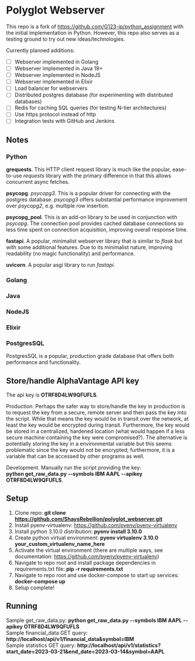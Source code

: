# Polyglot Webserver

This repo is a fork of https://github.com/G123-jp/python_assignment with the initial implementation in Python.
However, this repo also serves as a testing ground to try out new ideas/technologies.

Currently planned additions:
- [ ] Webserver implemented in Golang
- [ ] Webserver implemented in Java 19+
- [ ] Webserver implemented in NodeJS
- [ ] Webserver implemented in Elixir
- [ ] Load balancer for webservers
- [ ] Distributed postgres database (for experimenting with distributed databases)
- [ ] Redis for caching SQL queries (for testing N-tier architectures)
- [ ] Use https protocol instead of http
- [ ] Integration tests with GitHub and Jenkins

## Notes
### Python
**grequests**. This HTTP client request library is much like the popular, ease-to-use *requests* library with the primary difference in that this allows concurrent async fetches.

**psycopg**. *psycopg3*. This is a popular driver for connecting with the postgres database. *psycopg3* offers substantial performance improvement over *psycopg2*, e.g. multiple row insertion.

**psycopg_pool**. This is an add-on library to be used in conjunction with *psycopg*. The connection pool provides cached database connections so less time spent on connection acquisition, improving overall response time.

**fastapi**. A popular, minimalist webserver library that is similar to *flask* but with some additional features. Due to its minimalist nature, improving readability (no magic functionality) and performance.

**uvicorn**. A popular asgi library to run *fastapi*.

### Golang

### Java

### NodeJS

### Elixir

### PostgresSQL
PostgresSQL is a popular, production grade database that offers both performance and functionality.

## Store/handle AlphaVantage API key
The api key is **OTRF8D4LW9QFUFLS**.

Production. Perhaps the safer way to store/handle the key in production is to request the key from a secure, remote server and then pass the key into the script. While that means the key would be in transit over the network, at least the key would be encrypted during transit. Furthermore, the key would be stored in a centralized, hardened location (what would happen if a less secure machine containing the key were compromised?). The alternative is potentially storing the key in a environmental variable but this seems problematic since the key would not be encrypted; furthermore, it is a variable that can be accessed by other programs as well.

Development. Manually run the script providing the key:<br>
**python get_raw_data.py --symbols IBM AAPL --apikey OTRF8D4LW9QFUFLS**.

## Setup
1. Clone repo: **git clone https://github.com/ShaysRebellion/polyglot_webserver.git**
2. Install pyenv-virtualenv: https://github.com/pyenv/pyenv-virtualenv
3. Install python 3.10.0 distribution: **pyenv install 3.10.0**
4. Create python virtual environment: **pyenv virtualenv 3.10.0 your_custom_virtualenv_name_here**
5. Activate the virtual environment (there are multiple ways, see documentation: https://github.com/pyenv/pyenv-virtualenv)
6. Navigate to repo root and install package dependencies in requirements.txt file: **pip -r requirements.txt**
7. Navigate to repo root and use docker-compose to start up services: **docker-compose up**
8. Setup complete!

## Running
Sample get_raw_data.py: **python get_raw_data.py --symbols IBM AAPL --apikey OTRF8D4LW9QFUFLS**<br>
Sample financial_data GET query: **http://localhost/api/v1/financial_data&symbol=IBM**<br>
Sample statistics GET query: **http://localhost/api/v1/statistics?start_date=2023-03-21&end_date=2023-03-14&symbol=AAPL**<br>
